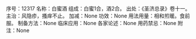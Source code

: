序号：12317
名称：白蜜酒
组成：白蜜1合，酒2合。
出处：《圣济总录》卷十一。
主治：风隐疹，搔痒不止。
加减：None
功效：None
用法用量：相和煎暖。食前服。
制备方法：None
临床应用：None
各家论述：None
用药禁忌：None
附注：None
